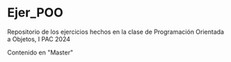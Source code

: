 # Ejer_POO
Repositorio de los ejercicios hechos en la clase de Programación Orientada a Objetos, I PAC 2024

Contenido en "Master"
